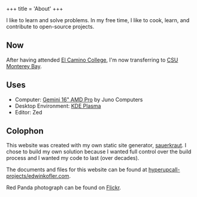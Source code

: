 +++
title = 'About'
+++

I like to learn and solve problems. In my free time, I like to cook, learn, and contribute to open-source projects.

## Now

After having attended [El Camino College](https://www.elcamino.edu), I'm now transferring to [CSU Monterey Bay](https://csumb.edu).

## Uses

- Computer: [Gemini 16" AMD Pro](https://junocomputers.com/us/product/gemini-16-amd-pro/) by Juno Computers
- Desktop Environment: [KDE Plasma](https://kde.org/plasma-desktop)
- Editor: Zed

## Colophon

This website was created with my own static site generator, [sauerkraut](https://github.com/hyperupcall-projects/sauerkraut). I chose to build my own solution because I wanted full control over the build process and I wanted my code to last (over decades).

The documents and files for this website can be found at [hyperupcall-projects/edwinkofler.com](https://github.com/hyperupcall-projects/edwinkofler.com).

Red Panda photograph can be found on [Flickr](https://www.flickr.com/photos/digitalart/4084550022).
